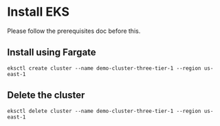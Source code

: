 # Install EKS
Please follow the prerequisites doc before this.

## Install using Fargate
    eksctl create cluster --name demo-cluster-three-tier-1 --region us-east-1
## Delete the cluster
    eksctl delete cluster --name demo-cluster-three-tier-1 --region us-east-1
